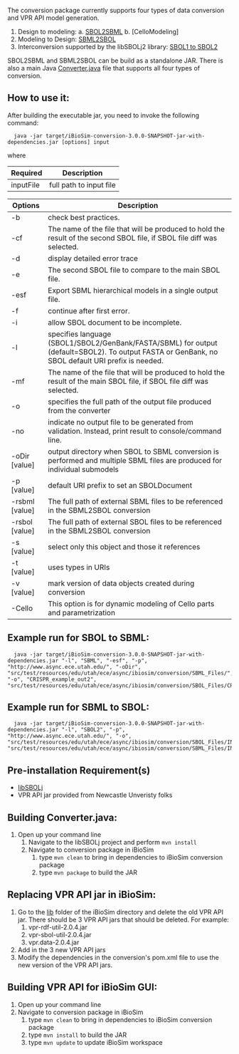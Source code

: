 The conversion package currently supports four types of data conversion and VPR API model generation. 

1. Design to modeling: 
  a. [SBOL2SBML](http://pubs.acs.org/doi/10.1021/sb5003289)
  b. [CelloModeling]
2. Modeling to Design: [SBML2SBOL](http://pubs.acs.org/doi/abs/10.1021/acssynbio.5b00212)  
3. Interconversion supported by the libSBOLj2 library: [SBOL1 to SBOL2](http://ieeexplore.ieee.org/document/7440806/)

SBOL2SBML and SBML2SBOL can be build as a standalone JAR. 
There is also a main Java [Converter.java](https://github.com/MyersResearchGroup/iBioSim/blob/master/conversion/src/main/java/edu/utah/ece/async/ibiosim/conversion/Converter.java) file that supports all four types of conversion.

## How to use it:

After building the executable jar, you need to invoke the following command:

```
  java -jar target/iBioSim-conversion-3.0.0-SNAPSHOT-jar-with-dependencies.jar [options] input
```

where 

| Required        |  Description  |
| -------------   | ------------- |
| inputFile     | full path to input file |

| Options        |  Description  |
| -------------   | ------------- |
| -b  | check best practices. | 
| -cf  | The name of the file that will be produced to hold the result of the second SBOL file, if SBOL file diff was selected. | 
| -d  | display detailed error trace | 
| -e | The second SBOL file to compare to the main SBOL file. |
| -esf |  Export SBML hierarchical models in a single output file. |
| -f |  continue after first error. |
| -i  | allow SBOL document to be incomplete. |
| -l  <language> | specifies language (SBOL1/SBOL2/GenBank/FASTA/SBML) for output (default=SBOL2). To output FASTA or GenBank, no SBOL default URI prefix is needed. |
| -mf | The name of the file that will be produced to hold the result of the main SBOL file, if SBOL file diff was selected. |
| -o  <outputFile>| specifies the full path of the output file produced from the converter |
| -no | indicate no output file to be generated from validation. Instead, print result to console/command line. |
| -oDir [value] | output directory when SBOL to SBML conversion is performed and multiple SBML files are produced for individual submodels |
| -p [value] | default URI prefix to set an SBOLDocument |
| -rsbml [value] | The full path of external SBML files to be referenced in the SBML2SBOL conversion |
| -rsbol [value] | The full path of external SBOL files to be referenced in the SBML2SBOL conversion |
| -s [value] | select only this object and those it references |
| -t [value] |  uses types in URIs |
| -v [value] | mark version of data objects created during conversion |
| -Cello | This option is for dynamic modeling of Cello parts and parametrization |

## Example run for SBOL to SBML:
```
  java -jar target/iBioSim-conversion-3.0.0-SNAPSHOT-jar-with-dependencies.jar "-l", "SBML", "-esf", "-p", "http://www.async.ece.utah.edu/", "-oDir", "src/test/resources/edu/utah/ece/async/ibiosim/conversion/SBML_Files/", "-o", "CRISPR_example_out2", "src/test/resources/edu/utah/ece/async/ibiosim/conversion/SBOL_Files/CRISPR_example.xml"
```

## Example run for SBML to SBOL:
```
  java -jar target/iBioSim-conversion-3.0.0-SNAPSHOT-jar-with-dependencies.jar "-l", "SBOL2", "-p", "http://www.async.ece.utah.edu/", "-o", "src/test/resources/edu/utah/ece/async/ibiosim/conversion/SBOL_Files/INV0_output", "src/test/resources/edu/utah/ece/async/ibiosim/conversion/SBML_Files/INV0.xml"
```

## Pre-installation Requirement(s)
* [libSBOLj](https://github.com/SynBioDex/libSBOLj)
* VPR API jar provided from Newcastle Unveristy folks

## Building Converter.java:
1. Open up your command line  
    1. Navigate to the libSBOLj project and perform ```mvn install```
    2. Navigate to conversion package in iBioSim  
        1. type ```mvn clean``` to bring in dependencies to iBioSim conversion package
        2. type ```mvn package``` to build the JAR 

## Replacing VPR API jar in iBioSim:
1. Go to the [lib](https://github.com/MyersResearchGroup/iBioSim/tree/master/lib) folder of the iBioSim directory and delete the old VPR API jar. There should be 3 VPR API jars that should be deleted. For example:
    1. vpr-rdf-util-2.0.4.jar
    2. vpr-sbol-util-2.0.4.jar
    3. vpr.data-2.0.4.jar
2. Add in the 3 new VPR API jars
3. Modify the dependencies in the conversion's pom.xml file to use the new version of the VPR API jars.

## Building VPR API for iBioSim GUI:
1. Open up your command line 
2. Navigate to conversion package in iBioSim
    1. type ```mvn clean``` to bring in dependencies to iBioSim conversion package
    2. type ```mvn install``` to build the JAR 
    3. type ```mvn update``` to update iBioSim workspace
    

